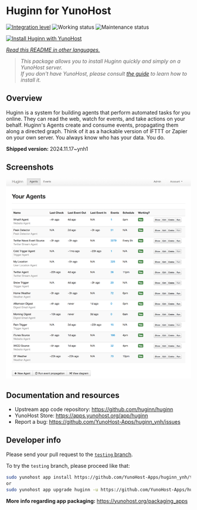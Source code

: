<!--
N.B.: This README was automatically generated by <https://github.com/YunoHost/apps/tree/master/tools/readme_generator>
It shall NOT be edited by hand.
-->

# Huginn for YunoHost

[![Integration level](https://dash.yunohost.org/integration/huginn.svg)](https://ci-apps.yunohost.org/ci/apps/huginn/) ![Working status](https://ci-apps.yunohost.org/ci/badges/huginn.status.svg) ![Maintenance status](https://ci-apps.yunohost.org/ci/badges/huginn.maintain.svg)

[![Install Huginn with YunoHost](https://install-app.yunohost.org/install-with-yunohost.svg)](https://install-app.yunohost.org/?app=huginn)

*[Read this README in other languages.](./ALL_README.md)*

> *This package allows you to install Huginn quickly and simply on a YunoHost server.*  
> *If you don't have YunoHost, please consult [the guide](https://yunohost.org/install) to learn how to install it.*

## Overview

Huginn is a system for building agents that perform automated tasks for you online. They can read the web, watch for events, and take actions on your behalf. Huginn's Agents create and consume events, propagating them along a directed graph. Think of it as a hackable version of IFTTT or Zapier on your own server. You always know who has your data. You do.

**Shipped version:** 2024.11.17~ynh1

## Screenshots

![Screenshot of Huginn](./doc/screenshots/your-agents.png)

## Documentation and resources

- Upstream app code repository: <https://github.com/huginn/huginn>
- YunoHost Store: <https://apps.yunohost.org/app/huginn>
- Report a bug: <https://github.com/YunoHost-Apps/huginn_ynh/issues>

## Developer info

Please send your pull request to the [`testing` branch](https://github.com/YunoHost-Apps/huginn_ynh/tree/testing).

To try the `testing` branch, please proceed like that:

```bash
sudo yunohost app install https://github.com/YunoHost-Apps/huginn_ynh/tree/testing --debug
or
sudo yunohost app upgrade huginn -u https://github.com/YunoHost-Apps/huginn_ynh/tree/testing --debug
```

**More info regarding app packaging:** <https://yunohost.org/packaging_apps>
